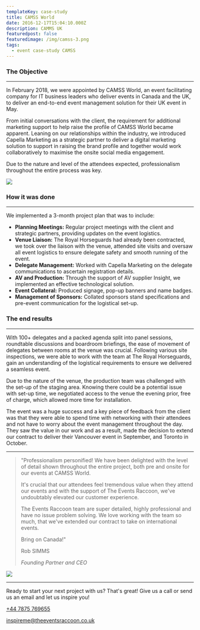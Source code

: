 ```yaml
---
templateKey: case-study
title: CAMSS World
date: 2016-12-17T15:04:10.000Z
description: CAMMS UK
featuredpost: false
featuredimage: /img/camss-3.png
tags:
  - event case-study CAMSS
---
```

### The Objective

<hr className="bg-primary"/>

In February 2018, we were appointed by CAMSS World, an event facilitating company for IT business leaders who deliver events in Canada and the UK, to deliver an end-to-end event management solution for their UK event in May.

From initial conversations with the client, the requirement for additional marketing support to help raise the profile of CAMSS World became apparent. Leaning on our relationships within the industry, we introduced Capella Marketing as a strategic partner to deliver a digital marketing solution to support in raising the brand profile and together would work collaboratively to maximise the onsite social media engagement.

Due to the nature and level of the attendees expected, professionalism throughout the entire process was key.

![](/img/camss-2.png)

### How it was done

<hr className="bg-primary"/>

We implemented a 3-month project plan that was to include:

* **Planning Meetings:** Regular project meetings with the client and strategic partners, providing updates on the event logistics.
* **Venue Liaison:** The Royal Horseguards had already been contracted, we took over the liaison with the venue, attended site visits and oversaw all event logistics to ensure delegate safety and smooth running of the event.
* **Delegate Management:** Worked with Capella Marketing on the delegate communications to ascertain registration details.
* **AV and Production:** Through the support of AV supplier Insight, we implemented an effective technological solution.
* **Event Collateral:** Produced signage, pop-up banners and name badges.
* **Management of Sponsors:** Collated sponsors stand specifications and pre-event communication for the logistical set-up.

### The end results

<hr className="bg-primary"/>

With 100+ delegates and a packed agenda split into panel sessions, roundtable discussions and boardroom briefings, the ease of movement of delegates between rooms at the venue was crucial. Following various site inspections, we were able to work with the team at The Royal Horseguards, gain an understanding of the logistical requirements to ensure we delivered a seamless event.

Due to the nature of the venue, the production team was challenged with the set-up of the staging area. Knowing there could be a potential issue with set-up time, we negotiated access to the venue the evening prior, free of charge, which allowed more time for installation.

The event was a huge success and a key piece of feedback from the client was that they were able to spend time with networking with their attendees and not have to worry about the event management throughout the day. They saw the value in our work and as a result, made the decision to extend our contract to deliver their Vancouver event in September, and Toronto in October.

<hr className="bg-primary"/>

<blockquote>

"Professionalism personified! We have been delighted with the level of detail shown throughout the entire project, both pre and onsite for our events at CAMSS World.

It's crucial that our attendees feel tremendous value when they attend our events and with the support of The Events Raccoon, we've undoubtably elevated our customer experience.

The Events Raccoon team are super detailed, highly professional and have no issue problem solving. We love working with the team so much, that we've extended our contract to take on international events.

Bring on Canada!"</p>

<footer>Rob SIMMS<br/>

<cite>Founding Partner and CEO</cite>

</footer>

</blockquote>



![](/img/camss-1.png)

<hr class="primary">

Ready to start your next project with us? That's great! Give us a call or send us an email and let us inspire you!

<div class="col-lg-8 col-lg-offset-2 text-center">

<i class="fa fa-phone fa-3x"></i>

<p><a href="tel://447875769655">+44 7875 769655</a></p>

</div>

<div class="col-lg-8 col-lg-offset-2 text-center">

<i class="fa fa-envelope-o fa-3x"></i>

<p><a href="mailto:inspireme@theeventsraccoon.co.uk">inspireme@theeventsraccoon.co.uk</a></p>

</div>